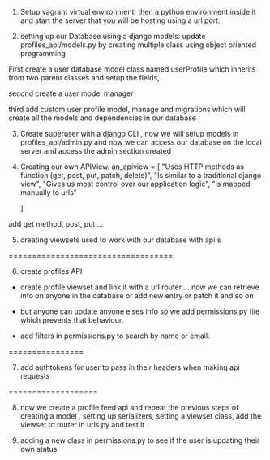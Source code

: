1. Setup vagrant virtual environment, then a python environment inside it and start the server that you will be hosting using a url port.

2. setting up our Database using a django  models: update profiles_api/models.py by creating multiple class using object oriented programming

First create a user database model class named userProfile which inherits from two parent classes and setup the fields,

second create a user model manager

third add custom  user profile model, manage and migrations which  will create all the models and dependencies in our database

3. Create  superuser  with a django CLI , now
we will setup models in profiles_api/admin.py and now we can access our database on the local server and access the admin section created

4. Creating our own APIView.
an_apiview = [
    "Uses HTTP methods as function (get, post, put, patch, delete)",
    "Is similar to a traditional django view",
    "Gives us most control over our application logic",
    "is mapped manually to urls"

    ]

add get method, post, put....

5. creating viewsets used to work with our database with api's

===================================

6. create profiles API
- create profile viewset and link it with a url router.....now we can retrieve info  on anyone in the database or add new entry or patch it and so on

- but anyone can update anyone elses info so  we add  permissions.py file which prevents that behaviour.

- add filters in permissions.py to search by name or email.


================

7. add authtokens for user to pass in their headers when making api requests

===================

8. now we create a profile feed api and repeat the previous steps of creating a model , setting up serializers, setting a viewset class, add the viewset to router in urls.py and test it

9. adding a new  class in permissions.py to see if the user is updating their own status
